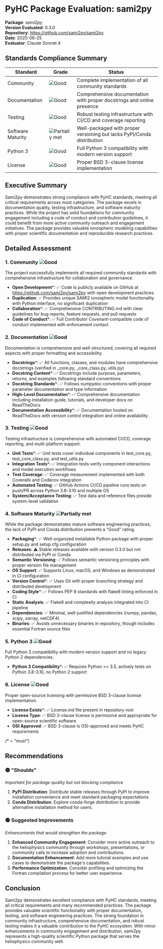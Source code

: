 # PyHC Package Evaluation: sami2py

**Package**: sami2py  
**Version Evaluated**: 0.3.0  
**Repository**: https://github.com/sami2py/sami2py  
**Date**: 2025-06-25  
**Evaluator**: Claude Sonnet 4  

## Standards Compliance Summary

| Standard | Grade | Status |
|----------|-------|--------|
| Community | ![Good](https://img.shields.io/badge/Good-brightgreen.svg) | Complete implementation of all community standards |
| Documentation | ![Good](https://img.shields.io/badge/Good-brightgreen.svg) | Comprehensive documentation with proper docstrings and online presence |
| Testing | ![Good](https://img.shields.io/badge/Good-brightgreen.svg) | Robust testing infrastructure with CI/CD and coverage reporting |
| Software Maturity | ![Partially met](https://img.shields.io/badge/Partially%20met-orange.svg) | Well-packaged with proper versioning but lacks PyPI/Conda distribution |
| Python 3 | ![Good](https://img.shields.io/badge/Good-brightgreen.svg) | Full Python 3 compatibility with modern version support |
| License | ![Good](https://img.shields.io/badge/Good-brightgreen.svg) | Proper BSD 3-clause license implementation |

## Executive Summary

Sami2py demonstrates strong compliance with PyHC standards, meeting all critical requirements across most categories. The package excels in documentation quality, testing infrastructure, and software maturity practices. While the project has solid foundations for community engagement including a code of conduct and contribution guidelines, it could benefit from more active community outreach and engagement initiatives. The package provides valuable ionospheric modeling capabilities with proper scientific documentation and reproducible research practices.

## Detailed Assessment

### 1. Community ![Good](https://img.shields.io/badge/Good-brightgreen.svg)

The project successfully implements all required community standards with comprehensive infrastructure for collaboration and governance.

- **Open Development**\*: ✅ Code is publicly available on GitHub at https://github.com/sami2py/sami2py with open development practices
- **Duplication**: ✅ Provides unique SAMI2 ionospheric model functionality with Python interface, no significant duplication
- **Collaboration**\*: ✅ Comprehensive CONTRIBUTING.md with clear guidelines for bug reports, feature requests, and pull requests
- **Code of Conduct**\*: ✅ Full Contributor Covenant-compatible code of conduct implemented with enforcement contact

### 2. Documentation ![Good](https://img.shields.io/badge/Good-brightgreen.svg)

Documentation is comprehensive and well-structured, covering all required aspects with proper formatting and accessibility.

- **Docstrings**\*: ✅ All functions, classes, and modules have comprehensive docstrings (verified in _core.py, _core_class.py, utils.py)
- **Docstring Content**\*: ✅ Docstrings include purpose, parameters, returns, and examples following standard conventions
- **Docstring Standards**\*: ✅ Follows numpydoc conventions with proper parameter documentation and type information
- **High-Level Documentation**\*: ✅ Comprehensive documentation including installation guide, tutorials, and developer docs on ReadTheDocs
- **Documentation Accessibility**\*: ✅ Documentation hosted on ReadTheDocs with version control integration and online availability

### 3. Testing ![Good](https://img.shields.io/badge/Good-brightgreen.svg)

Testing infrastructure is comprehensive with automated CI/CD, coverage reporting, and multi-platform support.

- **Unit Tests**\*: ✅ Unit tests cover individual components in test_core.py, test_core_class.py, and test_utils.py
- **Integration Tests**\*: ✅ Integration tests verify component interactions and model execution workflows
- **Test Coverage**: ✅ Coverage measurement implemented with both Coveralls and Codecov integration
- **Automated Testing**: ✅ GitHub Actions CI/CD pipeline runs tests on push/PR across Python 3.8-3.10 and multiple OS
- **System/Acceptance Testing**: ✅ Test data and reference files provide system-level validation

### 4. Software Maturity ![Partially met](https://img.shields.io/badge/Partially%20met-orange.svg)

While the package demonstrates mature software engineering practices, the lack of PyPI and Conda distribution prevents a "Good" rating.

- **Packaging**\*: ✅ Well-organized installable Python package with proper setup.py and setup.cfg configuration
- **Releases**: ⚠️ Stable releases available with version 0.3.0 but not distributed via PyPI or Conda
- **Semantic Versioning**: ✅ Follows semantic versioning principles with proper version file management
- **OS Support**: ✅ Supports Linux, macOS, and Windows as demonstrated in CI configuration
- **Version Control**\*: ✅ Uses Git with proper branching strategy and distributed development
- **Coding Style**\*: ✅ Follows PEP 8 standards with flake8 linting enforced in CI
- **Static Analysis**: ✅ Flake8 and complexity analysis integrated into CI pipeline
- **Dependencies**: ✅ Minimal, well-justified dependencies (numpy, pandas, scipy, xarray, netCDF4)
- **Binaries**: ✅ Avoids unnecessary binaries in repository, though includes essential Fortran source files

### 5. Python 3 ![Good](https://img.shields.io/badge/Good-brightgreen.svg)

Full Python 3 compatibility with modern version support and no legacy Python 2 dependencies.

- **Python 3 Compatibility**\*: ✅ Requires Python >= 3.5, actively tests on Python 3.8-3.10, no Python 2 support

### 6. License ![Good](https://img.shields.io/badge/Good-brightgreen.svg)

Proper open-source licensing with permissive BSD 3-clause license implementation.

- **License Exists**\*: ✅ License.md file present in repository root
- **License Type**: ✅ BSD 3-clause license is permissive and appropriate for open-source scientific software
- **OSI Approved**: ✅ BSD 3-clause is OSI-approved and meets PyHC requirements

*(\* = "must")*

## Recommendations

### 🟡 "Shoulds"
*Important for package quality but not blocking compliance*

1. **PyPI Distribution**: Distribute stable releases through PyPI to improve installation convenience and meet standard packaging expectations.
2. **Conda Distribution**: Explore conda-forge distribution to provide alternative installation method for users.

### 🟢 Suggested Improvements
*Enhancements that would strengthen the package*

1. **Enhanced Community Engagement**: Consider more active outreach to the heliophysics community through workshops, presentations, or community calls to increase adoption and contributions.
2. **Documentation Enhancement**: Add more tutorial examples and use cases to demonstrate the package's capabilities.
3. **Performance Optimization**: Consider profiling and optimizing the Fortran compilation process for better user experience.

## Conclusion

Sami2py demonstrates excellent compliance with PyHC standards, meeting all critical requirements and many recommended practices. The package provides valuable scientific functionality with proper documentation, testing, and software engineering practices. The strong foundation in community infrastructure, comprehensive documentation, and robust testing makes it a valuable contribution to the PyHC ecosystem. With minor enhancements in community engagement and distribution, sami2py represents a high-quality scientific Python package that serves the heliophysics community well.